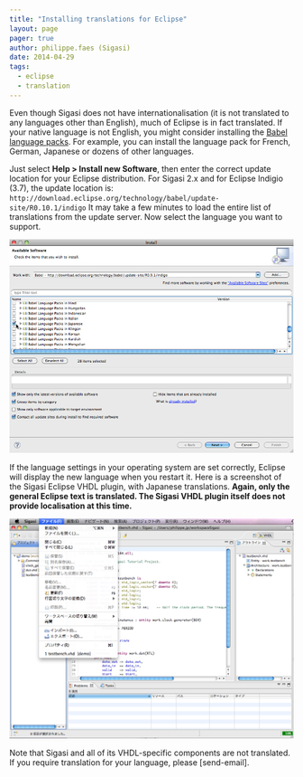 ```yaml
---
title: "Installing translations for Eclipse"
layout: page 
pager: true
author: philippe.faes (Sigasi)
date: 2014-04-29
tags: 
  - eclipse
  - translation
---
```


Even though Sigasi does not have internationalisation (it is not translated to any languages other than English), much of Eclipse is in fact translated. If your native language is not English, you might consider installing the [Babel language packs](http://eclipse.org/babel/downloads.php). For example, you can install the language pack for French, German, Japanese or dozens of other languages.

Just select **Help > Install new Software**, then enter the correct update location for your Eclipse distribution. For Sigasi 2.x and for Eclipse Indigio (3.7), the update location is: `http://download.eclipse.org/technology/babel/update-site/R0.10.1/indigo` It may take a few minutes to load the entire list of translations from the update server. Now select the language you want to support.

![Installing the Japanese language pack in Eclipse](images/installing_japanese_language_pack.png)

If the language settings in your operating system are set correctly, Eclipse will display the new language when you restart it. Here is a screenshot of the Sigasi Eclipse VHDL plugin, with Japanese translations. **Again, only the general Eclipse text is translated. The Sigasi VHDL plugin itself does not provide localisation at this time.**

![Eclipse with Japanese localisation](images/screenshot_sigasi_jp.png)

Note that Sigasi and all of its VHDL-specific components are not translated. If you require translation for your language, please [send-email].
